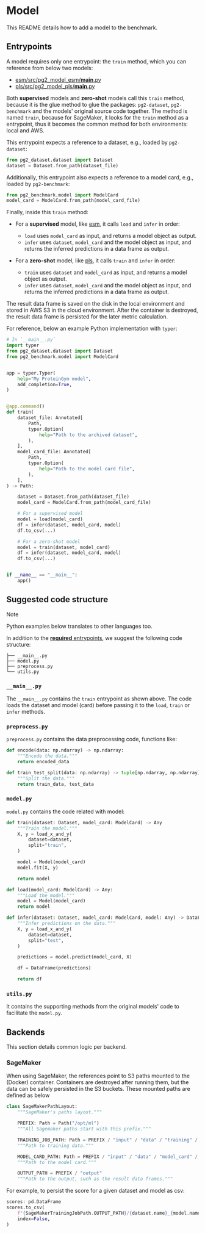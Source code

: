 # Model

This README details how to add a model to the benchmark.

## Entrypoints

A model requires only one entrypoint: the `train` method, which you can reference from below two models:

* [esm/src/pg2_model_esm/__main__.py](esm/src/pg2_model_esm/__main__.py)
* [pls/src/pg2_model_pls/__main__.py](pls/src/pg2_model_pls/__main__.py)

Both **supervised** models and **zero-shot** models call this `train` method, because it is the glue method to glue the packages: `pg2-dataset`, `pg2-benchmark` and the models' original source code together. The method is named `train`, because for SageMaker, it looks for the `train` method as a entrypoint, thus it becomes the common method for both environments: local and AWS.

This entrypoint expects a reference to a dataset, e.g., loaded by `pg2-dataset`: 

```python
from pg2_dataset.dataset import Dataset
dataset = Dataset.from_path(dataset_file)
```

Additionally, this entrypoint also expects a reference to a model card, e.g., loaded by `pg2-benchmark`:

```python
from pg2_benchmark.model import ModelCard
model_card = ModelCard.from_path(model_card_file)
```

Finally, inside this `train` method:

* For a **supervised** model, like [esm](esm/), it calls `load` and `infer` in order:
    * `load` uses `model_card` as input, and returns a model object as output.
    * `infer` uses `dataset`, `model_card` and the model object as input, and returns the inferred predictions in a data frame as output.

* For a **zero-shot** model, like [pls](pls/), it calls `train` and `infer` in order:
    * `train` uses `dataset` and `model_card` as input, and returns a model object as output.
    * `infer` uses `dataset`, `model_card` and the model object as input, and returns the inferred predictions in a data frame as output.

The result data frame is saved on the disk in the local environment and stored in AWS S3 in the cloud environment. After the container is destroyed, the result data frame is persisted for the later metric calculation.

For reference, below an example Python implementation with `typer`:

``` python
# In `__main__.py`
import typer
from pg2_dataset.dataset import Dataset
from pg2_benchmark.model import ModelCard


app = typer.Typer(
    help="My ProteinGym model",
    add_completion=True,
)


@app.command()
def train(
    dataset_file: Annotated[
        Path,
        typer.Option(
            help="Path to the archived dataset",
        ),
    ],
    model_card_file: Annotated[
        Path,
        typer.Option(
            help="Path to the model card file",
        ),
    ],
) -> Path:

    dataset = Dataset.from_path(dataset_file)
    model_card = ModelCard.from_path(model_card_file)

    # For a supervised model
    model = load(model_card)
    df = infer(dataset, model_card, model)
    df.to_csv(...)

    # For a zero-shot model
    model = train(dataset, model_card)
    df = infer(dataset, model_card, model)
    df.to_csv(...)


if __name__ == "__main__":
    app()

```

## Suggested code structure

> [!NOTE]
> Python examples below translates to other languages too.

In addition to the [**required** entrypoints](#entrypoints), we suggest the
following code structure:

``` tree
├── __main__.py
├── model.py
├── preprocess.py
└── utils.py
```

### `__main__.py` 

The `__main__.py` contains the `train` entrypoint as shown above.
The code loads the dataset and model (card) before passing it to the `load`, `train`
or `infer` methods.

### `preprocess.py`

`preprocess.py` contains the data preprocessing code, functions like:

``` python
def encode(data: np.ndarray) -> np.ndarray:
    """Encode the data."""
    return encoded_data
```

``` python
def train_test_split(data: np.ndarray) -> tuple[np.ndarray, np.ndarray]:
    """Split the data."""
    return train_data, test_data
```

### `model.py`

`model.py` contains the code related with model:

``` python
def train(dataset: Dataset, model_card: ModelCard) -> Any
    """Train the model."""
    X, y = load_x_and_y(
        dataset=dataset,
        split="train",
    )

    model = Model(model_card)
    model.fit(X, y)

    return model
```

``` python
def load(model_card: ModelCard) -> Any:
    """Load the model."""
    model = Model(model_card)
    return model
```

``` python
def infer(dataset: Dataset, model_card: ModelCard, model: Any) -> DataFrame:
    """Infer predictions on the data."""
    X, y = load_x_and_y(
        dataset=dataset,
        split="test",
    )

    predictions = model.predict(model_card, X)

    df = DataFrame(predictions)

    return df
```

### `utils.py`

It contains the supporting methods from the original models' code to facilitate the `model.py`.

## Backends

This section details common logic per backend.

### SageMaker 

When using SageMaker, the references point to S3 paths mounted to the (Docker)
container. Containers are destroyed after running them, but the data can be
safely persisted in the S3 buckets. These mounted paths are defined as below

```python
class SageMakerPathLayout:
    """SageMaker's paths layout."""

    PREFIX: Path = Path("/opt/ml")
    """All Sagemaker paths start with this prefix."""

    TRAINING_JOB_PATH: Path = PREFIX / "input" / "data" / "training" / "dataset.zip"
    """Path to training data."""

    MODEL_CARD_PATH: Path = PREFIX / "input" / "data" / "model_card" / "README.md"
    """Path to the model card."""

    OUTPUT_PATH = PREFIX / "output"
    """Path to the output, such as the result data frames."""
```

For example, to persist the score for a given dataset and model as csv:

``` python
scores: pd.DataFrame
scores.to_csv(
    f"{SageMakerTrainingJobPath.OUTPUT_PATH}/{dataset.name}_{model.name}.csv",
    index=False,
)
```
